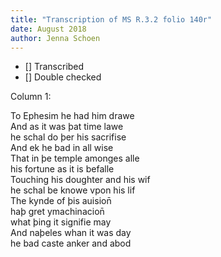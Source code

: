 ```yaml
---
title: "Transcription of MS R.3.2 folio 140r"
date: August 2018
author: Jenna Schoen
---
```

- [] Transcribed
- [] Double checked

Column 1:

To Ephesim he had him drawe  
And as it was þat time lawe  
he schal do þer his sacrifise  
And ek he bad in all wise  
That in þe temple amonges alle  
his fortune as it is befalle  
Touching his doughter  and his wif  
he schal be knowe vpon his lif  
The kynde of þis auision̄  
haþ gret ymachinacion̄  
what þing it signifie may  
And naþeles whan it was day  
he bad caste anker and abod  
